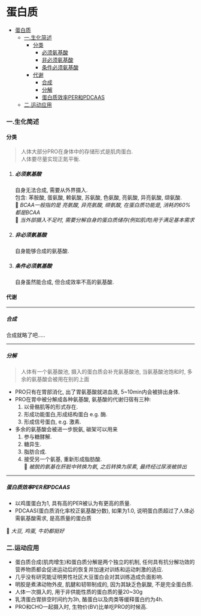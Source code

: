 # 蛋白质

- [蛋白质](#蛋白质)
    + [一.生化简述](#生化简述)
      - [分类](#分类)
        * [必须氨基酸](#必须氨基酸)
        * [非必须氨基酸](#非必须氨基酸)
        * [条件必须氨基酸](#条件必须氨基酸)
      - [代谢](#代谢)
        * [合成](#合成)
        * [分解](#分解)
        * [蛋白质效率PER和PDCAAS](#蛋白质效率PER和PDCAAS)
    + [二.运动应用](#运动应用)

### 一.生化简述  
#### 分类
> 人体大部分PRO在身体中的存储形式是肌肉蛋白.    
人体要尽量实现正氮平衡.

1. ##### 必须氨基酸    
	自身无法合成, 需要从外界摄入.   
	包含: 苯胺酸, 蛋氨酸, 赖氨酸, 苏氨酸, 色氨酸, 亮氨酸, 异亮氨酸, 缬氨酸.       
	:small_orange_diamond: *BCAA一般指的是 亮氨酸, 异亮氨酸, 缬氨酸,  在蛋白质功能是, 消耗的60%都是BCAA*    
	:small_orange_diamond: *当外部摄入不足时, 需要分解自身的蛋白质储存(例如肌肉)用于满足基本需求*    
2. ##### 非必须氨基酸    
	自身能够合成的氨基酸.   
	 
3. ##### 条件必须氨基酸    
    自身虽然能合成, 但合成效率不高的氨基酸.    

#### 代谢
-------
##### 合成    
合成就略了吧.....    

---- 
##### 分解
> 人体有一个氨基酸池, 摄入的蛋白质会补充氨基酸池, 当氨基酸池饱和时, 多余的氨基酸会被用在别的上面   
* PRO只有在胃部消化, 出了胃氨基酸就进血液, 5\~10min内会被排出身体.
* PRO在胃中被分解成各种氨基酸, 氨基酸的代谢归宿有三种:
	1. 以骨骼肌等的形式存在.
	2. 形成功能蛋白,形成结构蛋白 e.g. 酶.
	3. 形成信号蛋白, e.g. 激素.    
* 多余的氨基酸会被进一步脱氨, 碳架可以用来    
	1. 参与糖酵解.    
	2. 糖异生.    
	3. 脂肪合成.	    
	4. 接受另一个氨基, 重新形成脂肪酸.    
	:small_orange_diamond: *被脱的氨基在肝脏中转换为氨, 之后转换为尿素, 最终经过尿液被排出*     

---- 
##### 蛋白质效率PER和PDCAAS	

* 以鸡蛋蛋白为1, 具有高的PER被认为有更高的质量.
* PDCAAS(蛋白质消化率校正氨基酸分数), 如果为1.0, 说明蛋白质超过了人体必需氨基酸需求, 是高质量的蛋白质     

:small_orange_diamond: *大豆, 鸡蛋, 牛奶都挺好*    


### 二.运动应用
* 蛋白质合成(肌肉增生)和蛋白质分解是两个独立的机制, 任何具有抗分解功效的营养物质都会促进运动后的恢复并加速对训练和运动刺激的适应.    
* 几乎没有研究能证明男性社区大豆蛋白会对其训练造成负面影响.    
* 明胶是煮沸动物外皮, 肌腱和韧带制成的, 因为其缺乏色氨酸, 不是完全蛋白质.    
* 人体一次摄入的, 用于非供能性质的蛋白质的量20\~30g
* 乳清蛋白胃排空时间约为3h, 酪蛋白以及肉类等缓释蛋白约为4h.    
* PRO和CHO一起摄入时, 生物价(BV)比单吃PRO的时候高.    
